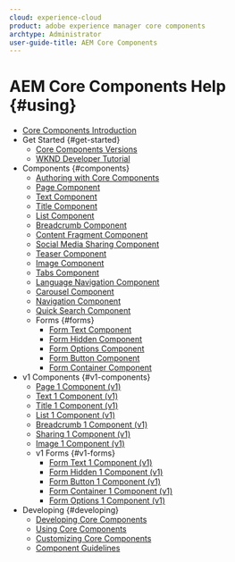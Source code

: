 ```yaml
---
cloud: experience-cloud
product: adobe experience manager core components
archtype: Administrator
user-guide-title: AEM Core Components
---
```


# AEM Core Components Help {#using}

+ [Core Components Introduction](introduction.md)
+ Get Started {#get-started}
  + [Core Components Versions](versions.md)
  + [WKND Developer Tutorial](wknd-tutorial.md)
+ Components {#components}
  + [Authoring with Core Components](authoring.md)
  + [Page Component](page.md)
  + [Text Component](text.md)
  + [Title Component](title.md)
  + [List Component](list.md)
  + [Breadcrumb Component](breadcrumb.md)
  + [Content Fragment Component](content-fragment-component.md)
  + [Social Media Sharing Component](sharing.md)
  + [Teaser Component](teaser.md)
  + [Image Component](image.md)
  + [Tabs Component](tabs.md)
  + [Language Navigation Component](language-navigation.md)
  + [Carousel Component](carousel.md)
  + [Navigation Component](navigation.md)
  + [Quick Search Component](quick-search.md)
  + Forms {#forms}  
    + [Form Text Component](form-text.md)
    + [Form Hidden Component](form-hidden.md)
    + [Form Options Component](form-options.md)
    + [Form Button Component](form-button.md)
    + [Form Container Component](form-container.md)
+ v1 Components {#v1-components}
  + [Page 1 Component (v1)](page-v1.md)
  + [Text 1 Component (v1)](text-v1.md)
  + [Title 1 Component (v1)](title-v1.md)
  + [List 1 Component (v1)](list-v1.md)
  + [Breadcrumb 1 Component (v1)](breadcrumb-v1.md)
  + [Sharing 1 Component (v1)](sharing-v1.md)
  + [Image 1 Component (v1)](image-v1.md)
  + v1 Forms {#v1-forms}
    + [Form Text 1 Component (v1)](form-text-v1.md)
    + [Form Hidden 1 Component (v1)](form-hidden-v1.md)
    + [Form Button 1 Component (v1)](form-button-v1.md)
    + [Form Container 1 Component (v1)](form-container-v1.md)
    + [Form Options 1 Component (v1)](form-options-v1.md)
+ Developing {#developing}
  + [Developing Core Components](developing.md)
  + [Using Core Components](using.md)
  + [Customizing Core Components](customizing.md)
  + [Component Guidelines](guidelines.md)
